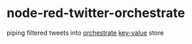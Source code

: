node-red-twitter-orchestrate
============================

piping filtered tweets into [orchestrate](https://orchestrate.io/) [key-value](http://en.wikipedia.org/wiki/Attribute%E2%80%93value_pair) store
